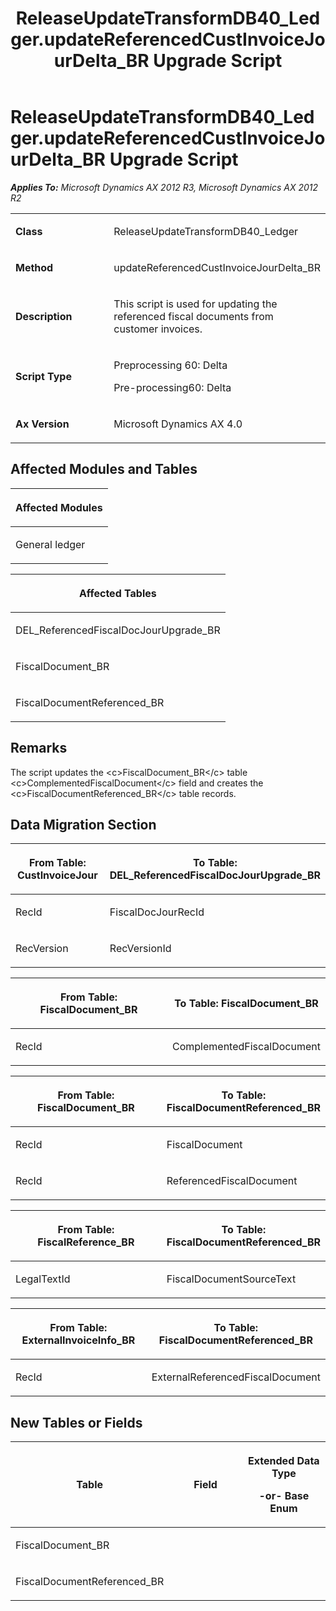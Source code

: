 ﻿---
title: ReleaseUpdateTransformDB40_Ledger.updateReferencedCustInvoiceJourDelta_BR Upgrade Script
TOCTitle: ReleaseUpdateTransformDB40_Ledger.updateReferencedCustInvoiceJourDelta_BR Upgrade Script
ms:assetid: 119c9bb2-7198-72e5-c0a3-e02b87cf296a
ms:mtpsurl: https://msdn.microsoft.com/en-us/library/JJ735805(v=AX.60)
ms:contentKeyID: 49706714
ms.date: 05/18/2015
mtps_version: v=AX.60
---

# ReleaseUpdateTransformDB40\_Ledger.updateReferencedCustInvoiceJourDelta\_BR Upgrade Script 


_**Applies To:** Microsoft Dynamics AX 2012 R3, Microsoft Dynamics AX 2012 R2_

<table>
<colgroup>
<col style="width: 50%" />
<col style="width: 50%" />
</colgroup>
<tbody>
<tr class="odd">
<td><p><strong>Class</strong></p></td>
<td><p>ReleaseUpdateTransformDB40_Ledger</p></td>
</tr>
<tr class="even">
<td><p><strong>Method</strong></p></td>
<td><p>updateReferencedCustInvoiceJourDelta_BR</p></td>
</tr>
<tr class="odd">
<td><p><strong>Description</strong></p></td>
<td><p>This script is used for updating the referenced fiscal documents from customer invoices.</p></td>
</tr>
<tr class="even">
<td><p><strong>Script Type</strong></p></td>
<td><p>Preprocessing 60: Delta</p>
<p>Pre-processing60: Delta</p></td>
</tr>
<tr class="odd">
<td><p><strong>Ax Version</strong></p></td>
<td><p>Microsoft Dynamics AX 4.0</p></td>
</tr>
</tbody>
</table>


## Affected Modules and Tables

<table>
<colgroup>
<col style="width: 100%" />
</colgroup>
<thead>
<tr class="header">
<th><p>Affected Modules</p></th>
</tr>
</thead>
<tbody>
<tr class="odd">
<td><p>General ledger</p></td>
</tr>
</tbody>
</table>


<table>
<colgroup>
<col style="width: 100%" />
</colgroup>
<thead>
<tr class="header">
<th><p>Affected Tables</p></th>
</tr>
</thead>
<tbody>
<tr class="odd">
<td><p>DEL_ReferencedFiscalDocJourUpgrade_BR</p></td>
</tr>
<tr class="even">
<td><p>FiscalDocument_BR</p></td>
</tr>
<tr class="odd">
<td><p>FiscalDocumentReferenced_BR</p></td>
</tr>
</tbody>
</table>


## Remarks

The script updates the \<c\>FiscalDocument\_BR\</c\> table \<c\>ComplementedFiscalDocument\</c\> field and creates the \<c\>FiscalDocumentReferenced\_BR\</c\> table records.

## Data Migration Section

<table>
<colgroup>
<col style="width: 50%" />
<col style="width: 50%" />
</colgroup>
<thead>
<tr class="header">
<th><p>From Table: CustInvoiceJour</p></th>
<th><p>To Table: DEL_ReferencedFiscalDocJourUpgrade_BR</p></th>
</tr>
</thead>
<tbody>
<tr class="odd">
<td><p>RecId</p></td>
<td><p>FiscalDocJourRecId</p></td>
</tr>
<tr class="even">
<td><p>RecVersion</p></td>
<td><p>RecVersionId</p></td>
</tr>
</tbody>
</table>


<table>
<colgroup>
<col style="width: 50%" />
<col style="width: 50%" />
</colgroup>
<thead>
<tr class="header">
<th><p>From Table: FiscalDocument_BR</p></th>
<th><p>To Table: FiscalDocument_BR</p></th>
</tr>
</thead>
<tbody>
<tr class="odd">
<td><p>RecId</p></td>
<td><p>ComplementedFiscalDocument</p></td>
</tr>
</tbody>
</table>


<table>
<colgroup>
<col style="width: 50%" />
<col style="width: 50%" />
</colgroup>
<thead>
<tr class="header">
<th><p>From Table: FiscalDocument_BR</p></th>
<th><p>To Table: FiscalDocumentReferenced_BR</p></th>
</tr>
</thead>
<tbody>
<tr class="odd">
<td><p>RecId</p></td>
<td><p>FiscalDocument</p></td>
</tr>
<tr class="even">
<td><p>RecId</p></td>
<td><p>ReferencedFiscalDocument</p></td>
</tr>
</tbody>
</table>


<table>
<colgroup>
<col style="width: 50%" />
<col style="width: 50%" />
</colgroup>
<thead>
<tr class="header">
<th><p>From Table: FiscalReference_BR</p></th>
<th><p>To Table: FiscalDocumentReferenced_BR</p></th>
</tr>
</thead>
<tbody>
<tr class="odd">
<td><p>LegalTextId</p></td>
<td><p>FiscalDocumentSourceText</p></td>
</tr>
</tbody>
</table>


<table>
<colgroup>
<col style="width: 50%" />
<col style="width: 50%" />
</colgroup>
<thead>
<tr class="header">
<th><p>From Table: ExternalInvoiceInfo_BR</p></th>
<th><p>To Table: FiscalDocumentReferenced_BR</p></th>
</tr>
</thead>
<tbody>
<tr class="odd">
<td><p>RecId</p></td>
<td><p>ExternalReferencedFiscalDocument</p></td>
</tr>
</tbody>
</table>


## New Tables or Fields

<table>
<colgroup>
<col style="width: 33%" />
<col style="width: 33%" />
<col style="width: 33%" />
</colgroup>
<thead>
<tr class="header">
<th><p>Table</p></th>
<th><p>Field</p></th>
<th><p>Extended Data Type</p>
<p>-or- Base Enum</p></th>
</tr>
</thead>
<tbody>
<tr class="odd">
<td><p>FiscalDocument_BR</p></td>
<td><p></p></td>
<td><p></p></td>
</tr>
<tr class="even">
<td><p>FiscalDocumentReferenced_BR</p></td>
<td><p></p></td>
<td><p></p></td>
</tr>
</tbody>
</table>

  


